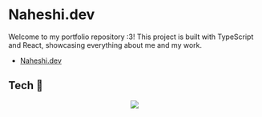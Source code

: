# Naheshi.dev

Welcome to my portfolio repository :3! This project is built with TypeScript and React, showcasing everything about me and my work.

- [Naheshi.dev](https://www.naheshi.dev/)

## Tech 🔮
<p align="center">
  <a href="https://skillicons.dev">
    <img src="https://skillicons.dev/icons?i=js,nodejs,react,nextjs,py,java" />
  </a>
</p>

